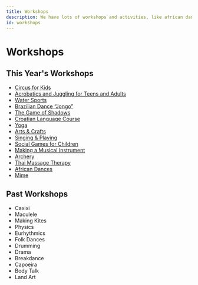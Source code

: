 ```yaml
---
title: Workshops
description: We have lots of workshops and activities, like african dances, yoga, circus, painting etc.
id: workshops
---
```


# Workshops

## This Year's Workshops

  - [Circus for Kids](circus-for-kids)
  - [Acrobatics and Juggling for Teens and Adults](acrobatics-and-juggling)
  - [Water Sports](water-sports)
  - [Brazilian Dance “Jongo”](jongo)
  - [The Game of Shadows](game-of-shadows)
  - [Croatian Language Course](croatian-language)
  - [Yoga](yoga)
  - [Arts & Crafts](arts-and-crafts)
  - [Singing & Playing](singing-and-playing)
  - [Social Games for Children](social-games)
  - [Making a Musical Instrument](making-a-musical-instrument)
  - [Archery](archery)
  - [Thai Massage Therapy](massage)
  - [African Dances](african-dances)
  - [Mime](mime)

## Past Workshops

  - Caxixi
  - Maculele
  - Making Kites
  - Physics
  - Eurhythmics
  - Folk Dances
  - Drumming
  - Drama
  - Breakdance
  - Capoeira
  - Body Talk
  - Land Art
